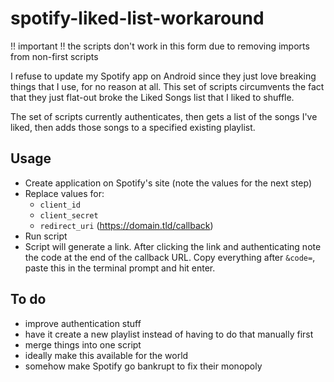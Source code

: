 # spotify-liked-list-workaround

!! important !! the scripts don't work in this form due to removing imports from non-first scripts

I refuse to update my Spotify app on Android since they just love breaking things that I use, for no reason at all. This set of scripts circumvents the fact that they just flat-out broke the Liked Songs list that I liked to shuffle.

The set of scripts currently authenticates, then gets a list of the songs I've liked, then adds those songs to a specified existing playlist.

## Usage
- Create application on Spotify's site (note the values for the next step)
- Replace values for:
    - `client_id`
    - `client_secret`
    - `redirect_uri` (https://domain.tld/callback)
- Run script
- Script will generate a link. After clicking the link and authenticating note the code at the end of the callback URL. Copy everything after `&code=`, paste this in the terminal prompt and hit enter.


## To do
- improve authentication stuff
- have it create a new playlist instead of having to do that manually first
- merge things into one script
- ideally make this available for the world
- somehow make Spotify go bankrupt to fix their monopoly
